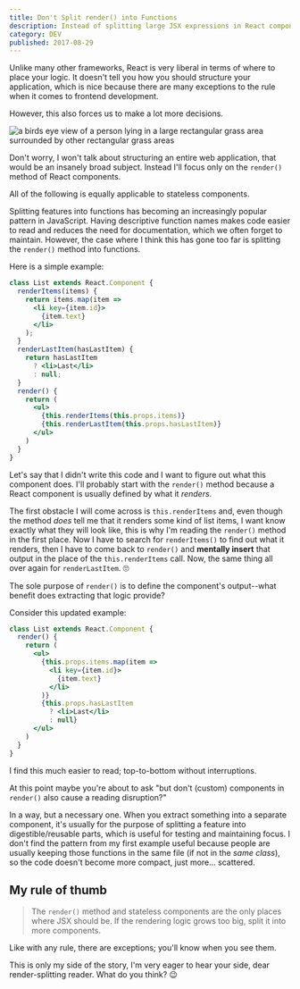 ```yaml
---
title: Don't Split render() into Functions
description: Instead of splitting large JSX expressions in React components, learn to embrace them.
category: DEV
published: 2017-08-29
---
```


Unlike many other frameworks, React is very liberal in terms of where to place your logic. It doesn't tell you how you should structure your application, which is nice because there are many exceptions to the rule when it comes to frontend development.

However, this also forces us to make a lot more decisions.

<img
  alt="a birds eye view of a person lying in a large rectangular grass area surrounded by other rectangular grass areas"
  data-cloudinary-id="martin-reisch-272883-unsplash_bygw1o"
  data-unsplash data-name="Martin Reisch" data-username="safesolvent">

Don't worry, I won't talk about structuring an entire web application, that would be an insanely broad subject. Instead I'll focus only on the `render()` method of React components.

All of the following is equally applicable to stateless components.

Splitting features into functions has becoming an increasingly popular pattern in JavaScript. Having descriptive function names makes code easier to read and reduces the need for documentation, which we often forget to maintain. However, the case where I think this has gone too far is splitting the `render()` method into functions.

Here is a simple example:

```jsx
class List extends React.Component {
  renderItems(items) {
    return items.map(item =>
      <li key={item.id}>
        {item.text}
      </li>
    );
  }
  renderLastItem(hasLastItem) {
    return hasLastItem
      ? <li>Last</li>
      : null;
  }
  render() {
    return (
      <ul>
        {this.renderItems(this.props.items)}
        {this.renderLastItem(this.props.hasLastItem)}
      </ul>
    )
  }
}
```

Let's say that I didn't write this code and I want to figure out what this component does. I'll probably start with the `render()` method because a React component is usually defined by what it _renders_.

The first obstacle I will come across is `this.renderItems` and, even though the method _does_ tell me that it renders some kind of list items, I want know exactly what they will look like, this is why I'm reading the `render()` method in the first place. Now I have to search for `renderItems()` to find out what it renders, then I have to come back to `render()` and **mentally insert** that output in the place of the `this.renderItems` call. Now, the same thing all over again for `renderLastItem`. 🙄

The sole purpose of `render()` is to define the component's output--what benefit does extracting that logic provide?

Consider this updated example:

```jsx
class List extends React.Component {
  render() {
    return (
      <ul>
        {this.props.items.map(item =>
          <li key={item.id}>
            {item.text}
          </li>
        )}
        {this.props.hasLastItem
          ? <li>Last</li>
          : null}
      </ul>
    )
  }
}
```

I find this much easier to read; top-to-bottom without interruptions.

At this point maybe you're about to ask "but don't (custom) components in `render()` also cause a reading disruption?"

In a way, but a necessary one. When you extract something into a separate component, it's usually for the purpose of splitting a feature into digestible/reusable parts, which is useful for testing and maintaining focus. I don't find the pattern from my first example useful because people are usually keeping those functions in the same file (if not in the _same class_), so the code doesn't become more compact, just more... scattered.

## My rule of thumb

  > The `render()` method and stateless components are the only places where JSX should be. If the rendering logic grows too big, split it into more components.

Like with any rule, there are exceptions; you'll know when you see them.

This is only my side of the story, I'm very eager to hear your side, dear render-splitting reader. What do you think? 😉
